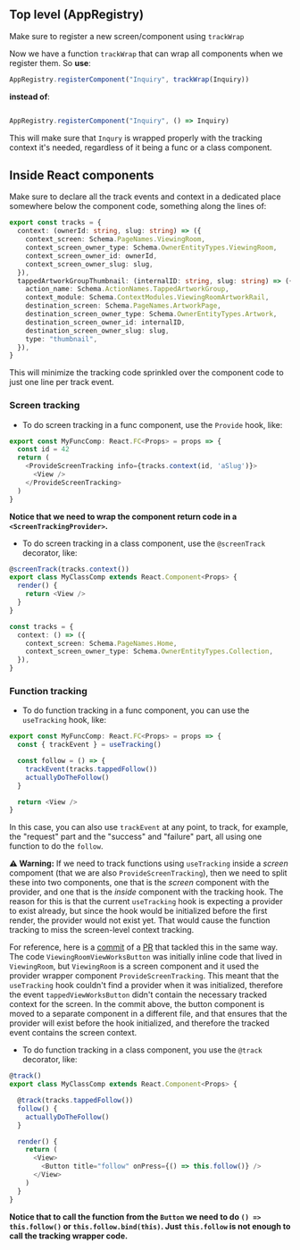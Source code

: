 ## Top level (AppRegistry)

Make sure to register a new screen/component using `trackWrap`

Now we have a function `trackWrap` that can wrap all components when we register them. So **use**:
```typescript
AppRegistry.registerComponent("Inquiry", trackWrap(Inquiry))
```
**instead of**:
```typescript

AppRegistry.registerComponent("Inquiry", () => Inquiry)
```

This will make sure that `Inqury` is wrapped properly with the tracking context it's needed, regardless of it being a func or a class component.

## Inside React components

Make sure to declare all the track events and context in a dedicated place somewhere below the component code, something along the lines of:
```typescript
export const tracks = {
  context: (ownerId: string, slug: string) => ({
    context_screen: Schema.PageNames.ViewingRoom,
    context_screen_owner_type: Schema.OwnerEntityTypes.ViewingRoom,
    context_screen_owner_id: ownerId,
    context_screen_owner_slug: slug,
  }),
  tappedArtworkGroupThumbnail: (internalID: string, slug: string) => ({
    action_name: Schema.ActionNames.TappedArtworkGroup,
    context_module: Schema.ContextModules.ViewingRoomArtworkRail,
    destination_screen: Schema.PageNames.ArtworkPage,
    destination_screen_owner_type: Schema.OwnerEntityTypes.Artwork,
    destination_screen_owner_id: internalID,
    destination_screen_owner_slug: slug,
    type: "thumbnail",
  }),
}
```

This will minimize the tracking code sprinkled over the component code to just one line per track event.

### Screen tracking

- To do screen tracking in a func component, use the `Provide` hook, like:
```typescript
export const MyFuncComp: React.FC<Props> = props => {
  const id = 42
  return (
    <ProvideScreenTracking info={tracks.context(id, 'aSlug')}> 
      <View />
    </ProvideScreenTracking> 
  )
}
```
**Notice that we need to wrap the component return code in a `<ScreenTrackingProvider>`.**

- To do screen tracking in a class component, use the `@screenTrack` decorator, like:
```typescript
@screenTrack(tracks.context())
export class MyClassComp extends React.Component<Props> {
  render() {
    return <View />
  }
}

const tracks = {
  context: () => ({
    context_screen: Schema.PageNames.Home,
    context_screen_owner_type: Schema.OwnerEntityTypes.Collection,
  }),
}
```

### Function tracking
- To do function tracking in a func component, you can use the `useTracking` hook, like:
```typescript
export const MyFuncComp: React.FC<Props> = props => {
  const { trackEvent } = useTracking()

  const follow = () => {
    trackEvent(tracks.tappedFollow())
    actuallyDoTheFollow()
  }

  return <View />
}
```
In this case, you can also use `trackEvent` at any point, to track, for example, the "request" part and the "success" and "failure" part, all using one function to do the `follow`.

**⚠️ Warning:**
If we need to track functions using `useTracking` inside a *screen* compoment (that we are also `ProvideScreenTracking`), then we need to split these into two components, one that is the *screen* component with the provider, and one that is the *inside* component with the tracking hook.
The reason for this is that the current `useTracking` hook is expecting a provider to exist already, but since the hook would be initialized before the first render, the provider would not exist yet. That would cause the function tracking to miss the screen-level context tracking.

For reference, here is a [commit](https://github.com/artsy/eigen/pull/3215/commits/1c36dd692d8eb82a2b13354fd9106b8b2d03a05c) of a [PR](https://github.com/artsy/eigen/pull/3215) that tackled this in the same way. The code `ViewingRoomViewWorksButton` was initially inline code that lived in `ViewingRoom`, but `ViewingRoom` is a screen component and it used the provider wrapper component `ProvideScreenTracking`. This meant that the `useTracking` hook couldn't find a provider when it was initialized, therefore the event `tappedViewWorksButton` didn't contain the necessary tracked context for the screen. In the commit above, the button component is moved to a separate component in a different file, and that ensures that the provider will exist before the hook initialized, and therefore the tracked event contains the screen context.


- To do function tracking in a class component, you use the `@track` decorator, like:
```typescript
@track()
export class MyClassComp extends React.Component<Props> {

  @track(tracks.tappedFollow())
  follow() {
    actuallyDoTheFollow()
  }

  render() {
    return (
      <View>
        <Button title="follow" onPress={() => this.follow()} />
      </View>
    )
  }
}
```

**Notice that to call the function from the `Button` we need to do `() => this.follow()` or `this.follow.bind(this)`. Just `this.follow` is not enough to call the tracking wrapper code.**

